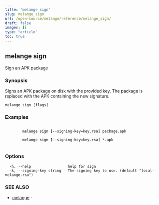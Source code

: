 ```yaml
---
title: "melange sign"
slug: melange_sign
url: /open-source/melange/reference/melange_sign/
draft: false
images: []
type: "article"
toc: true
---
```

## melange sign

Sign an APK package

### Synopsis

Signs an APK package on disk with the provided key. The package is replaced with the APK containing the new signature.

```
melange sign [flags]
```

### Examples

```

		melange sign [--signing-key=key.rsa] package.apk

		melange sign [--signing-key=key.rsa] *.apk
		
```

### Options

```
  -h, --help                 help for sign
  -k, --signing-key string   The signing key to use. (default "local-melange.rsa")
```

### SEE ALSO

* [melange](/open-source/melange/reference/melange/)	 - 

